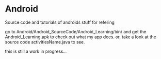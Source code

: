 Android
=======

Source code and tutorials of androids stuff for refering 


go to Android/Android_SourceCode/Android_Learning/bin/  and get the Android_Learning.apk to check out what my app does.
or, take a look at the source code activitiesName.java to see.

this is still a work in progress...
